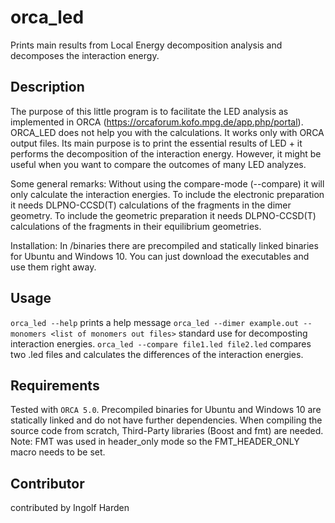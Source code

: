 # orca_led
Prints main results from Local Energy decomposition analysis and decomposes the interaction energy.

## Description
The purpose of this little program is to facilitate the LED analysis as implemented in ORCA (https://orcaforum.kofo.mpg.de/app.php/portal).
ORCA_LED does not help you with the calculations. It works only with ORCA output files.
Its main purpose is to print the essential results of LED + it performs the decomposition of the interaction energy.
However, it might be useful when you want to compare the outcomes of many LED analyzes. 

Some general remarks:
Without using the compare-mode (--compare) it will only calculate the interaction energies. 
To include the electronic preparation it needs DLPNO-CCSD(T) calculations of the fragments in the dimer geometry. 
To include the geometric preparation it needs DLPNO-CCSD(T) calculations of the fragments in their equilibrium geometries. 

Installation: In /binaries there are precompiled and statically linked binaries for Ubuntu and Windows 10. 
You can just download the executables and use them right away.


## Usage
`orca_led --help` prints a help message
`orca_led --dimer example.out --monomers <list of monomers out files>` standard use for decomposting interaction energies.
`orca_led --compare file1.led file2.led` compares two .led files and calculates the differences of the interaction energies.

## Requirements
Tested with `ORCA 5.0`. Precompiled binaries for Ubuntu and Windows 10 are statically linked and do not have further dependencies. When compiling the source code from scratch, Third-Party libraries (Boost and fmt) are needed. Note: FMT was used in header_only mode so the FMT_HEADER_ONLY macro needs to be set.

## Contributor
contributed by Ingolf Harden
